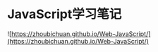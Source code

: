 # JavaScript学习笔记
![https://zhoubichuan.github.io/Web-JavaScript/](https://zhoubichuan.github.io/Web-JavaScript/)